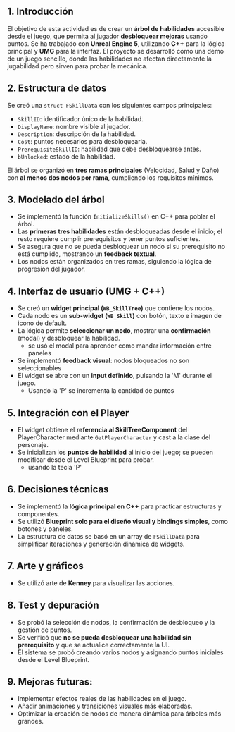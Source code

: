 ## 1. Introducción

El objetivo de esta actividad es de crear un **árbol de habilidades** accesible desde el juego, que permita al jugador **desbloquear mejoras** usando puntos.
Se ha trabajado con **Unreal Engine 5**, utilizando **C++** para la lógica principal y **UMG** para la interfaz.
El proyecto se desarrolló como una demo de un juego sencillo, donde las habilidades no afectan directamente la jugabilidad pero sirven para probar la mecánica.

## 2. Estructura de datos

Se creó una `struct FSkillData` con los siguientes campos principales:
- `SkillID`: identificador único de la habilidad.
- `DisplayName`: nombre visible al jugador.
- `Description`: descripción de la habilidad.
- `Cost`: puntos necesarios para desbloquearla.
- `PrerequisiteSkillID`: habilidad que debe desbloquearse antes.
- `bUnlocked`: estado de la habilidad.

El árbol se organizó en **tres ramas principales** (Velocidad, Salud y Daño) con **al menos dos nodos por rama**, cumpliendo los requisitos mínimos.

## 3. Modelado del árbol

- Se implementó la función `InitializeSkills()` en C++ para poblar el árbol.
- Las **primeras tres habilidades** están desbloqueadas desde el inicio; el resto requiere cumplir prerequisitos y tener puntos suficientes.
- Se asegura que no se pueda desbloquear un nodo si su prerequisito no está cumplido, mostrando un **feedback textual**.
- Los nodos están organizados en tres ramas, siguiendo la lógica de progresión del jugador.

## 4. Interfaz de usuario (UMG + C++)

- Se creó un **widget principal (`WB_SkillTree`)** que contiene los nodos.
- Cada nodo es un **sub-widget (`WB_Skill`)** con botón, texto e imagen de icono de default.
- La lógica permite **seleccionar un nodo**, mostrar una **confirmación** (modal) y desbloquear la habilidad.
	- se usó el modal para aprender como mandar información entre paneles
- Se implementó **feedback visual**: nodos bloqueados no son seleccionables
- El widget se abre con un **input definido**, pulsando la 'M' durante el juego.
	- Usando la 'P' se incrementa la cantidad de puntos

## 5. Integración con el Player

- El widget obtiene el **referencia al SkillTreeComponent** del PlayerCharacter mediante `GetPlayerCharacter` y cast a la clase del personaje.
- Se inicializan los **puntos de habilidad** al inicio del juego; se pueden modificar desde el Level Blueprint para probar.
	- usando la tecla 'P'

## 6. Decisiones técnicas

- Se implementó la **lógica principal en C++** para practicar estructuras y componentes.
- Se utilizó **Blueprint solo para el diseño visual y bindings simples**, como botones y paneles.
- La estructura de datos se basó en un array de `FSkillData` para simplificar iteraciones y generación dinámica de widgets.

## 7. Arte y gráficos

- Se utilizó arte de **Kenney** para visualizar las acciones.

## 8. Test y depuración

- Se probó la selección de nodos, la confirmación de desbloqueo y la gestión de puntos.
- Se verificó que **no se pueda desbloquear una habilidad sin prerequisito** y que se actualice correctamente la UI.
- El sistema se probó creando varios nodos y asignando puntos iniciales desde el Level Blueprint.

## 9. Mejoras futuras:
    
- Implementar efectos reales de las habilidades en el juego.
- Añadir animaciones y transiciones visuales más elaboradas.
- Optimizar la creación de nodos de manera dinámica para árboles más grandes.

